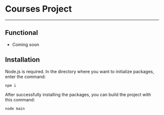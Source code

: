 # Courses Project
---
## Functional
- Coming soon

## Installation
Node.js is required. In the directory where you want to initialize packages, enter the command:
```
npm i
```

After successfully installing the packages, you can build the project with this command:
```
node main
```